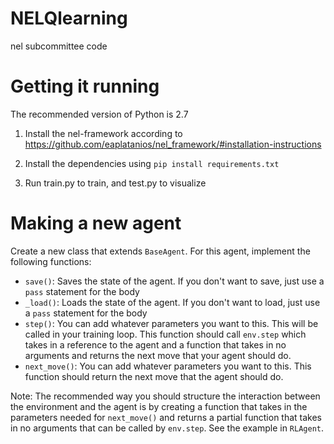 # NELQlearning
nel subcommittee code 

# Getting it running
The recommended version of Python is 2.7

1. Install the nel-framework according to https://github.com/eaplatanios/nel_framework/#installation-instructions

2. Install the dependencies using `pip install requirements.txt`

3. Run train.py to train, and test.py to visualize

# Making a new agent
Create a new class that extends `BaseAgent`. For this agent, implement the following functions:
  * `save()`: Saves the state of the agent. If you don't want to save, just use a `pass` statement for the body
  * `_load()`: Loads the state of the agent. If you don't want to load, just use a `pass` statement for the body
  * `step()`: You can add whatever parameters you want to this. This will be called in your training loop. This function should call `env.step` which takes in a reference to the agent and a function that takes in no arguments and returns the next move that your agent should do.
  * `next_move()`: You can add whatever parameters you want to this. This function should return the next move that the agent should do.

Note: The recommended way you should structure the interaction between the environment and the agent is by creating a function that takes in the parameters needed for `next_move()` and returns a partial function that takes in no arguments that can be called by `env.step`. See the example in `RLAgent`.
